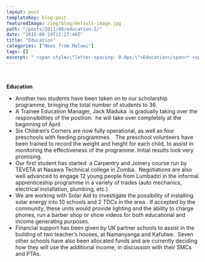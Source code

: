 ```yaml
---
layout: post
templateKey: blog-post
featuredImage: /img/blog/default-image.jpg
path: "/posts/2011/08/education-2/"
date: "2011-08-24T11:27:40Z"
title: "Education"
categories: ["News from Malawi"]
tags: []
excerpt: " <span style=\"letter-spacing: 0.0px;\">Education</span>* <span style=\"letter-spacing: 0.0px;\">Fi..."
---
```


 

<span style="letter-spacing: 0.0px;">**Education**</span>

* <span style="letter-spacing: 0.0px;">Another two students have been taken on to our scholarship programme, bringing the total number of students to 36.</span>
* <span style="letter-spacing: 0.0px;">A Trainee Education Manager, Jack Maduka  is gradually taking over the responsibilities of the position:  he will take over completely at the beginning of April</span>
* <span style="letter-spacing: 0.0px;">Six Children’s Corners are now fully operational, as well as four preschools with feeding programmes.   The preschool volunteers have been trained to record the weight and height for each child, to assist in monitoring the effectiveness of the programme. Initial results look very promising.  </span>
* <span style="letter-spacing: 0.0px;">Our first student has started  a Carpentry and Joinery course run by TEVETA at Nasawa Technical college in Zomba.  Negotiations are also well advanced to engage 12 young people from Lumbadzi in the informal apprenticeship programme in a variety of trades (auto mechanics, electrical installation, plumbing, etc.)</span>
* <span style="letter-spacing: 0.0px;">We are working with Solar Aid to investigate the possibility of installing solar energy into 10 schools and 2 TDCs in the area.  If accepted by the community, these units would provide lighting and the ability to charge phones, run a barber shop or show videos for both educational and income generating purposes.</span>
* <span style="letter-spacing: 0.0px;">Financial support has been given by UK partner schools to assist in the building of two teacher’s houses, at Namanyanga and Kafutwe.  Seven other schools have also been allocated funds and are currently deciding how they will use the additional income, in discussion with their SMCs and PTAs.</span>